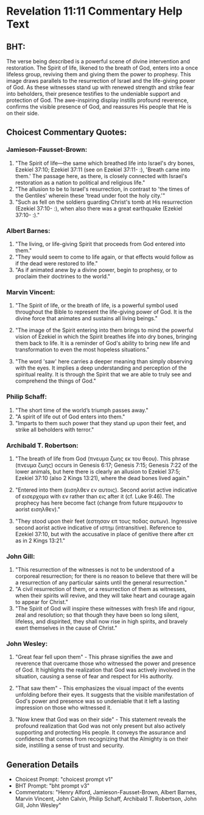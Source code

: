 # Revelation 11:11 Commentary Help Text

## BHT:
The verse being described is a powerful scene of divine intervention and restoration. The Spirit of life, likened to the breath of God, enters into a once lifeless group, reviving them and giving them the power to prophesy. This image draws parallels to the resurrection of Israel and the life-giving power of God. As these witnesses stand up with renewed strength and strike fear into beholders, their presence testifies to the undeniable support and protection of God. The awe-inspiring display instills profound reverence, confirms the visible presence of God, and reassures His people that He is on their side.

## Choicest Commentary Quotes:
### Jamieson-Fausset-Brown:
1. "The Spirit of life—the same which breathed life into Israel's dry bones, Ezekiel 37:10; Ezekiel 37:11 (see on Ezekiel 37:11- :), 'Breath came into them.' The passage here, as there, is closely connected with Israel's restoration as a nation to political and religious life."
2. "The allusion to be to Israel's resurrection, in contrast to 'the times of the Gentiles' wherein these 'tread under foot the holy city.'"
3. "Such as fell on the soldiers guarding Christ's tomb at His resurrection (Ezekiel 37:10- :), when also there was a great earthquake (Ezekiel 37:10- :)."

### Albert Barnes:
1. "The living, or life-giving Spirit that proceeds from God entered into them."
2. "They would seem to come to life again, or that effects would follow as if the dead were restored to life."
3. "As if animated anew by a divine power, begin to prophesy, or to proclaim their doctrines to the world."

### Marvin Vincent:
1. "The Spirit of life, or the breath of life, is a powerful symbol used throughout the Bible to represent the life-giving power of God. It is the divine force that animates and sustains all living beings."

2. "The image of the Spirit entering into them brings to mind the powerful vision of Ezekiel in which the Spirit breathes life into dry bones, bringing them back to life. It is a reminder of God's ability to bring new life and transformation to even the most hopeless situations."

3. "The word 'saw' here carries a deeper meaning than simply observing with the eyes. It implies a deep understanding and perception of the spiritual reality. It is through the Spirit that we are able to truly see and comprehend the things of God."

### Philip Schaff:
1. "The short time of the world’s triumph passes away." 
2. "A spirit of life out of God enters into them."
3. "Imparts to them such power that they stand up upon their feet, and strike all beholders with terror."

### Archibald T. Robertson:
1. "The breath of life from God (πνευμα ζωης εκ του θεου). This phrase (πνευμα ζωης) occurs in Genesis 6:17; Genesis 7:15; Genesis 7:22 of the lower animals, but here there is clearly an allusion to Ezekiel 37:5; Ezekiel 37:10 (also 2 Kings 13:21), where the dead bones lived again."

2. "Entered into them (εισηλθεν εν αυτοις). Second aorist active indicative of εισερχομα with εν rather than εις after it (cf. Luke 9:46). The prophecy has here become fact (change from future πεμψουσιν to aorist εισηλθεν)."

3. "They stood upon their feet (εστησαν επ τους ποδας αυτων). Ingressive second aorist active indicative of ιστημ (intransitive). Reference to Ezekiel 37:10, but with the accusative in place of genitive there after επ as in 2 Kings 13:21."

### John Gill:
1. "This resurrection of the witnesses is not to be understood of a corporeal resurrection; for there is no reason to believe that there will be a resurrection of any particular saints until the general resurrection."
2. "A civil resurrection of them, or a resurrection of them as witnesses, when their spirits will revive, and they will take heart and courage again to appear for Christ."
3. "The Spirit of God will inspire these witnesses with fresh life and rigour, zeal and resolution; so that though they have been so long silent, lifeless, and dispirited, they shall now rise in high spirits, and bravely exert themselves in the cause of Christ."

### John Wesley:
1. "Great fear fell upon them" - This phrase signifies the awe and reverence that overcame those who witnessed the power and presence of God. It highlights the realization that God was actively involved in the situation, causing a sense of fear and respect for His authority.

2. "That saw them" - This emphasizes the visual impact of the events unfolding before their eyes. It suggests that the visible manifestation of God's power and presence was so undeniable that it left a lasting impression on those who witnessed it.

3. "Now knew that God was on their side" - This statement reveals the profound realization that God was not only present but also actively supporting and protecting His people. It conveys the assurance and confidence that comes from recognizing that the Almighty is on their side, instilling a sense of trust and security.


## Generation Details
- Choicest Prompt: "choicest prompt v1"
- BHT Prompt: "bht prompt v3"
- Commentators: "Henry Alford, Jamieson-Fausset-Brown, Albert Barnes, Marvin Vincent, John Calvin, Philip Schaff, Archibald T. Robertson, John Gill, John Wesley"
